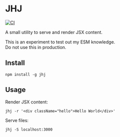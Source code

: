 # JHJ

[![CI](https://github.com/ubermanu/jhj/actions/workflows/ci.yml/badge.svg)](https://github.com/ubermanu/jhj/actions/workflows/ci.yml)

A small utility to serve and render JSX content.

This is an experiment to test out my ESM knowledge.<br>
Do not use this in production.

## Install

    npm install -g jhj

## Usage

Render JSX content:

    jhj -r '<div className="hello">Hello World</div>'

Serve files:

    jhj -S localhost:3000
